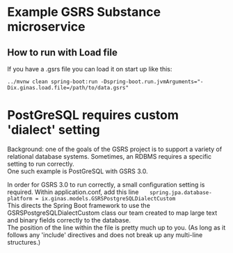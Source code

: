 # Example GSRS Substance microservice

## How to run with Load file

If you have a .gsrs file you can load it on start up like this:

```
../mvnw clean spring-boot:run -Dspring-boot.run.jvmArguments="-Dix.ginas.load.file=/path/to/data.gsrs"
```
# PostGreSQL requires custom 'dialect' setting
Background: one of the goals of the GSRS project is to support a variety of relational database systems.  Sometimes, an RDBMS requires a specific setting to run correctly.
<br/>
One such example is PostGreSQL with GSRS 3.0.
<br/>

In order for GSRS 3.0 to run correctly, a small configuration setting is required.  Within application.conf, add this line
`	spring.jpa.database-platform = ix.ginas.models.GSRSPostgreSQLDialectCustom`
<br/>
This directs the Spring Boot framework to use the GSRSPostgreSQLDialectCustom class our team  created to map large text and binary fields correctly to the database.
<br/>
The position of the line within the file is pretty much up to you. (As long as it follows any 'include' directives and does not break up any multi-line structures.)
